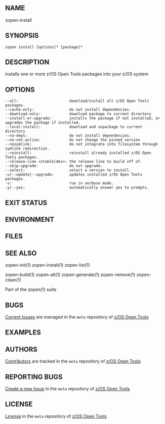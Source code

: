 ## NAME
zopen-install
 
## SYNOPSIS
`zopen install [options]* [package]*` 

## DESCRIPTION
installs one or more z/OS Open Tools packages into your z/OS system

## OPTIONS

    --all:                       download/install all z/OS Open Tools packages.
    --cache-only:                do not install dependencies.
    --download-only:             download package to current directory
    --install-or-upgrade:        installs the package if not installed, or upgrades the package if installed.
    --local-install:             download and unpackage to current directory
    --no-deps:                   do not install dependencies.
    --no-set-active:             do not change the pinned version
    --nosymlink:                 do not integrate into filesystem through symlink redirection. 
    --reinstall:                 reinstall already installed z/OS Open Tools packages.
    --release-line <stable|dev>: the release line to build off of.
    --skip-upgrade:              do not upgrade.
    --select:                    select a version to install.
    -u|--update|--upgrade:       updates installed z/OS Open Tools packages.
    -v:                          run in verbose mode.
    -y|--yes:                    automatically answer yes to prompts.

## EXIT STATUS

## ENVIRONMENT

## FILES

## SEE ALSO
zopen-init(1) zopen-install(1) zopen-list(1) 

zopen-build(1) zopen-alt(1) zopen-generate(1) zopen-remove(1) zopen-clean(1)

Part of the zopen(1) suite

## BUGS
[Current Issues](https://github.com/ZOSOpenTools/meta/issues) are managed in the `meta` repository of [z/OS Open Tools](https://zosopentools.github.io/meta/#/)

## EXAMPLES

## AUTHORS
[Contributors](https://github.com/ZOSOpenTools/meta/graphs/contributors) are tracked in the `meta` repository of [z/OS Open Tools](https://zosopentools.github.io/meta/#/)

## REPORTING BUGS
[Create a new Issue](https://github.com/ZOSOpenTools/meta/issues/new) in the `meta` repository of [z/OS Open Tools](https://zosopentools.github.io/meta/#/)

## LICENSE
[License](https://github.com/ZOSOpenTools/meta/blob/main/LICENSE) in the `meta` repository of [z/OS Open Tools](https://zosopentools.github.io/meta/#/) 
